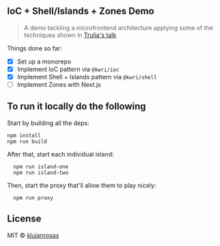 ## IoC + Shell/Islands + Zones Demo

> A demo tackling a microfrontend architecture applying some of the techniques shown in [Trulia's talk](https://www.youtube.com/watch?v=f7BMSVhZan0)

Things done so far:

* [x] Set up a monorepo
* [x] Implement IoC pattern via `@kwri/ioc`
* [x] Implement Shell + Islands pattern via `@kwri/shell`
* [ ] Implement Zones with Next.js

## To run it locally do the following
Start by building all the deps:

```
npm install
npm run build
```

After that, start each individual island: 

```
  npm run island-one
  npm run island-two
```

Then, start the proxy that'll allow them to play nicely:

```
  npm run proxy
```

## License

MIT © [klujanrosas](https://github.com/klujanrosas)
